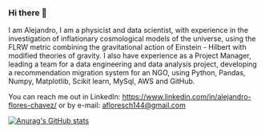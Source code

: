 ### Hi there 👋

I am Alejandro, I am a physicist and data scientist, with experience in the investigation of inflationary cosmological models of the universe, using the FLRW metric combining the gravitational action of Einstein - Hilbert with modified theories of gravity. I also have experience as a Project Manager, leading a team for a data engineering and data analysis project, developing a recommendation migration system for an NGO, using Python, Pandas, Numpy, Matplotlib, Scikit learn, MySql, AWS and GitHub. 

You can reach me out in LinkedIn: https://www.linkedin.com/in/alejandro-flores-chavez/
or by e-mail: afloresch144@gmail.com

[![Anurag's GitHub stats](https://github-readme-stats.vercel.app/api?username=molten1919)](https://github.com/anuraghazra/github-readme-stats)


